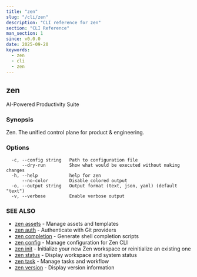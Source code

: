 ```yaml
---
title: "zen"
slug: "/cli/zen"
description: "CLI reference for zen"
section: "CLI Reference"
man_section: 1
since: v0.0.0
date: 2025-09-20
keywords:
  - zen
  - cli
  - zen
---
```


## zen

AI-Powered Productivity Suite

### Synopsis

Zen. The unified control plane for product & engineering.

### Options

```
  -c, --config string   Path to configuration file
      --dry-run         Show what would be executed without making changes
  -h, --help            help for zen
      --no-color        Disable colored output
  -o, --output string   Output format (text, json, yaml) (default "text")
  -v, --verbose         Enable verbose output
```

### SEE ALSO

* [zen assets](zen-assets.md.md)	 - Manage assets and templates
* [zen auth](zen-auth.md.md)	 - Authenticate with Git providers
* [zen completion](zen-completion.md.md)	 - Generate shell completion scripts
* [zen config](zen-config.md.md)	 - Manage configuration for Zen CLI
* [zen init](zen-init.md.md)	 - Initialize your new Zen workspace or reinitialize an existing one
* [zen status](zen-status.md.md)	 - Display workspace and system status
* [zen task](zen-task.md.md)	 - Manage tasks and workflow
* [zen version](zen-version.md.md)	 - Display version information

